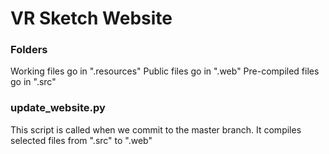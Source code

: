 # VR Sketch Website

### Folders
Working files go in ".resources"
Public files go in ".web"
Pre-compiled files go in ".src"

### update_website.py
This script is called when we commit to the master branch.
It compiles selected files from ".src" to ".web"
